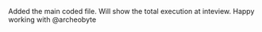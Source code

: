Added the main coded file. Will show the total execution at inteview.
Happy working with @archeobyte
